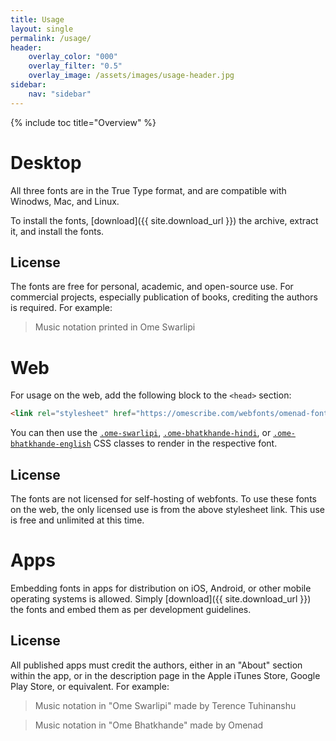 ```yaml
---
title: Usage
layout: single
permalink: /usage/
header:
    overlay_color: "000"
    overlay_filter: "0.5"
    overlay_image: /assets/images/usage-header.jpg
sidebar:
    nav: "sidebar"
---
```


{% include toc title="Overview" %}

# Desktop

All three fonts are in the True Type format, and are compatible with Winodws, Mac, and Linux.

To install the fonts, [download]({{ site.download_url }}) the archive, extract it, and install the fonts.

## License

The fonts are free for personal, academic, and open-source use. For commercial projects, especially publication of books, crediting the authors is required. For example:

> Music notation printed in Ome Swarlipi

# Web

For usage on the web, add the following block to the `<head>` section:

```html
<link rel="stylesheet" href="https://omescribe.com/webfonts/omenad-fonts.css">
```

You can then use the [`.ome-swarlipi`](/fonts/ome-swarlipi), [`.ome-bhatkhande-hindi`](/fonts/ome-bhatkhande-hindi), or [`.ome-bhatkhande-english`](/fonts/ome-bhatkhande-english) CSS classes to render in the respective font.

## License

The fonts are not licensed for self-hosting of webfonts. To use these fonts on the web, the only licensed use is from the above stylesheet link. This use is free and unlimited at this time.

# Apps

Embedding fonts in apps for distribution on iOS, Android, or other mobile operating systems is allowed. Simply [download]({{ site.download_url }}) the fonts and embed them as per development guidelines.

## License

All published apps must credit the authors, either in an "About" section within the app, or in the description page in the Apple iTunes Store, Google Play Store, or equivalent. For example:

> Music notation in "Ome Swarlipi" made by Terence Tuhinanshu

> Music notation in "Ome Bhatkhande" made by Omenad
